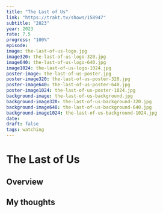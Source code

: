 ```yaml
---
title: "The Last of Us"
link: "https://trakt.tv/shows/158947"
subtitle: "2023"
year: 2023
rate: 7.5
progress: "100%"
episode:
image: the-last-of-us-logo.jpg
image320: the-last-of-us-logo-320.jpg
image640: the-last-of-us-logo-640.jpg
image1024: the-last-of-us-logo-1024.jpg
poster-image: the-last-of-us-poster.jpg
poster-image320: the-last-of-us-poster-320.jpg
poster-image640: the-last-of-us-poster-640.jpg
poster-image1024: the-last-of-us-poster-1024.jpg
background-image: the-last-of-us-background.jpg
background-image320: the-last-of-us-background-320.jpg
background-image640: the-last-of-us-background-640.jpg
background-image1024: the-last-of-us-background-1024.jpg
date:
draft: false
tags: watching
---
```


# The Last of Us

## Overview



## My thoughts
